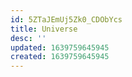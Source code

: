 ```yaml
---
id: 5ZTaJEmUj5Zk0_CDObYcs
title: Universe
desc: ''
updated: 1639759645945
created: 1639759645945
---
```


